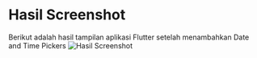 # Hasil Screenshot

Berikut adalah hasil tampilan aplikasi Flutter setelah menambahkan Date and Time Pickers
![Hasil Screenshot](images/09.png)
